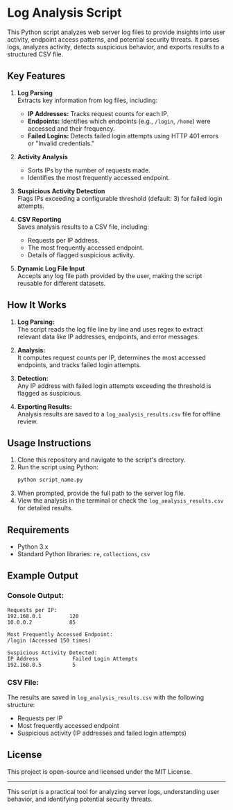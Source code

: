 # Log Analysis Script

This Python script analyzes web server log files to provide insights into user activity, endpoint access patterns, and potential security threats. It parses logs, analyzes activity, detects suspicious behavior, and exports results to a structured CSV file.

## Key Features

1. **Log Parsing**  
   Extracts key information from log files, including:
   - **IP Addresses:** Tracks request counts for each IP.
   - **Endpoints:** Identifies which endpoints (e.g., `/login`, `/home`) were accessed and their frequency.
   - **Failed Logins:** Detects failed login attempts using HTTP 401 errors or "Invalid credentials."

2. **Activity Analysis**  
   - Sorts IPs by the number of requests made.
   - Identifies the most frequently accessed endpoint.

3. **Suspicious Activity Detection**  
   Flags IPs exceeding a configurable threshold (default: 3) for failed login attempts.

4. **CSV Reporting**  
   Saves analysis results to a CSV file, including:
   - Requests per IP address.
   - The most frequently accessed endpoint.
   - Details of flagged suspicious activity.

5. **Dynamic Log File Input**  
   Accepts any log file path provided by the user, making the script reusable for different datasets.

## How It Works

1. **Log Parsing:**  
   The script reads the log file line by line and uses regex to extract relevant data like IP addresses, endpoints, and error messages.

2. **Analysis:**  
   It computes request counts per IP, determines the most accessed endpoints, and tracks failed login attempts.

3. **Detection:**  
   Any IP address with failed login attempts exceeding the threshold is flagged as suspicious.

4. **Exporting Results:**  
   Analysis results are saved to a `log_analysis_results.csv` file for offline review.

## Usage Instructions

1. Clone this repository and navigate to the script's directory.  
2. Run the script using Python:  
   ```bash
   python script_name.py
   ```
3. When prompted, provide the full path to the server log file.  
4. View the analysis in the terminal or check the `log_analysis_results.csv` for detailed results.

## Requirements

- Python 3.x
- Standard Python libraries: `re`, `collections`, `csv`

## Example Output

### Console Output:
```
Requests per IP:
192.168.0.1         120
10.0.0.2            85

Most Frequently Accessed Endpoint:
/login (Accessed 150 times)

Suspicious Activity Detected:
IP Address           Failed Login Attempts
192.168.0.5          5
```

### CSV File:
The results are saved in `log_analysis_results.csv` with the following structure:
- Requests per IP
- Most frequently accessed endpoint
- Suspicious activity (IP addresses and failed login attempts)

## License
This project is open-source and licensed under the MIT License.

---

This script is a practical tool for analyzing server logs, understanding user behavior, and identifying potential security threats.
